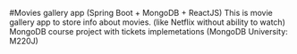 #Movies gallery app (Spring Boot + MongoDB + ReactJS)
This is movie gallery app to store info about movies. (like Netflix without ability to watch)
MongoDB course project with tickets implemetations (MongoDB University: M220J)
